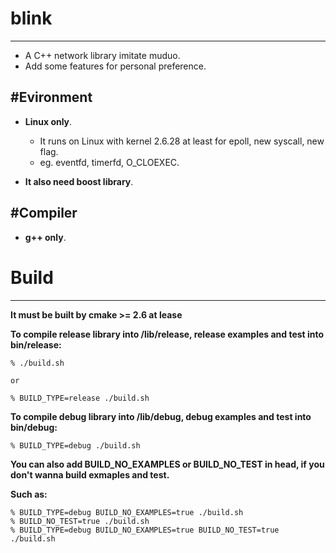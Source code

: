 # blink
-------
* A C++ network library imitate muduo.
* Add some features for personal preference.

#Evironment
-----------

* **Linux only**.
    * It runs on Linux with kernel 2.6.28 at least for epoll, new syscall, new flag.
    * eg. eventfd, timerfd, O_CLOEXEC.

* **It also need boost library**.

#Compiler
---------

* **g++ only**.

# Build
-------

**It must be built by cmake >= 2.6 at lease**

**To compile release library into /lib/release, release examples and test into bin/release:**

    % ./build.sh 
    
    or
    
    % BUILD_TYPE=release ./build.sh

**To compile debug library into /lib/debug, debug examples and test into bin/debug:**

    % BUILD_TYPE=debug ./build.sh 

**You can also add BUILD_NO_EXAMPLES or BUILD_NO_TEST in head, if you don't wanna build exmaples and test.**

**Such as:**

    % BUILD_TYPE=debug BUILD_NO_EXAMPLES=true ./build.sh
    % BUILD_NO_TEST=true ./build.sh
    % BUILD_TYPE=debug BUILD_NO_EXAMPLES=true BUILD_NO_TEST=true ./build.sh

